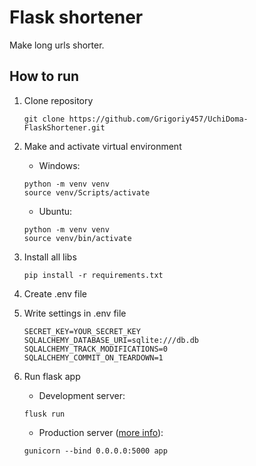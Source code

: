 # Flask shortener

Make long urls shorter.

## How to run

1. Clone repository 
    ```commandline
    git clone https://github.com/Grigoriy457/UchiDoma-FlaskShortener.git
    ```

2. Make and activate virtual environment
   - Windows:
    ```commandline
    python -m venv venv
    source venv/Scripts/activate
    ```
   - Ubuntu:
    ```commandline
    python -m venv venv
    source venv/bin/activate
    ```

3. Install all libs
    ```commandline
    pip install -r requirements.txt
    ```

4. Create .env file

5. Write settings in .env file
    ```dotenv
    SECRET_KEY=YOUR_SECRET_KEY
    SQLALCHEMY_DATABASE_URI=sqlite:///db.db
    SQLALCHEMY_TRACK_MODIFICATIONS=0
    SQLALCHEMY_COMMIT_ON_TEARDOWN=1
    ```

6. Run flask app
   - Development server:
    ```commandline
    flusk run
    ```
   - Production server ([more info](https://www.digitalocean.com/community/tutorials/how-to-serve-flask-applications-with-gunicorn-and-nginx-on-ubuntu-18-04)):
   ```commandline
   gunicorn --bind 0.0.0.0:5000 app
   ```
